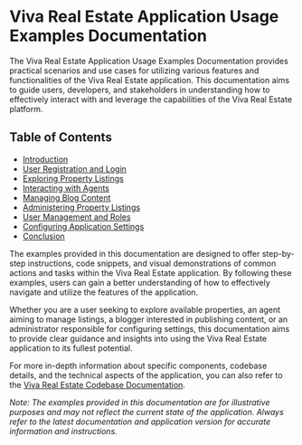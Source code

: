 # Viva Real Estate Application Usage Examples Documentation

The Viva Real Estate Application Usage Examples Documentation provides practical scenarios and use cases for utilizing various features and functionalities of the Viva Real Estate application. This documentation aims to guide users, developers, and stakeholders in understanding how to effectively interact with and leverage the capabilities of the Viva Real Estate platform.

## Table of Contents

- [Introduction](#introduction)
- [User Registration and Login](#user-registration-and-login)
- [Exploring Property Listings](#exploring-property-listings)
- [Interacting with Agents](#interacting-with-agents)
- [Managing Blog Content](#managing-blog-content)
- [Administering Property Listings](#administering-property-listings)
- [User Management and Roles](#user-management-and-roles)
- [Configuring Application Settings](#configuring-application-settings)
- [Conclusion](#conclusion)

The examples provided in this documentation are designed to offer step-by-step instructions, code snippets, and visual demonstrations of common actions and tasks within the Viva Real Estate application. By following these examples, users can gain a better understanding of how to effectively navigate and utilize the features of the application.

Whether you are a user seeking to explore available properties, an agent aiming to manage listings, a blogger interested in publishing content, or an administrator responsible for configuring settings, this documentation aims to provide clear guidance and insights into using the Viva Real Estate application to its fullest potential.

For more in-depth information about specific components, codebase details, and the technical aspects of the application, you can also refer to the [Viva Real Estate Codebase Documentation](.../Code/index.md).

*Note: The examples provided in this documentation are for illustrative purposes and may not reflect the current state of the application. Always refer to the latest documentation and application version for accurate information and instructions.*
